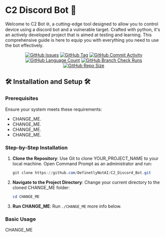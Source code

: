 # C2 Discord Bot 📎

Welcome to C2 Bot 🌐,
a cutting-edge tool
designed to allow you to control device using a discord bot and a vulnerable target.
Crafted with python,
it's an actively developed project that is
aimed at testing and learning.
This comprehensive guide is here to equip you with everything you need to use the bot effectively.

<div align="center">
    <a href="https://github.com/DefinetlyNotAI/C2_Discord_Bot/issues"><img src="https://img.shields.io/github/issues/DefinetlyNotAI/C2_Discord_Bot" alt="GitHub Issues"></a>
    <a href="https://github.com/DefinetlyNotAI/C2_Discord_Bot/tags"><img src="https://img.shields.io/github/v/tag/DefinetlyNotAI/C2_Discord_Bot" alt="GitHub Tag"></a>
    <a href="https://github.com/DefinetlyNotAI/C2_Discord_Bot/graphs/commit-activity"><img src="https://img.shields.io/github/commit-activity/t/DefinetlyNotAI/C2_Discord_Bot" alt="GitHub Commit Activity"></a>
    <a href="https://github.com/DefinetlyNotAI/C2_Discord_Bot/languages"><img src="https://img.shields.io/github/languages/count/DefinetlyNotAI/C2_Discord_Bot" alt="GitHub Language Count"></a>
    <a href="https://github.com/DefinetlyNotAI/C2_Discord_Bot/actions"><img src="https://img.shields.io/github/check-runs/DefinetlyNotAI/C2_Discord_Bot/main" alt="GitHub Branch Check Runs"></a>
    <a href="https://github.com/DefinetlyNotAI/C2_Discord_Bot"><img src="https://img.shields.io/github/repo-size/DefinetlyNotAI/C2_Discord_Bot" alt="GitHub Repo Size"></a>
</div>

## 🛠️ Installation and Setup 🛠️

### Prerequisites

Ensure your system meets these requirements:

- CHANGE_ME.
- CHANGE_ME.
- CHANGE_ME.
- CHANGE_ME.

### Step-by-Step Installation

1. **Clone the Repository**: Use Git to clone YOUR_PROJECT_NAME to your local machine. Open Command Prompt as an administrator and run:

   ```powershell
   git clone https://github.com/DefinetlyNotAI/C2_Discord_Bot.git
   ```

2. **Navigate to the Project Directory**: Change your current directory to the cloned CHANGE_ME folder:

   ```powershell
   cd CHANGE_ME
   ```

3. **Run CHANGE_ME**: Run `./CHANGE_ME` more info below.


### Basic Usage

CHANGE_ME
